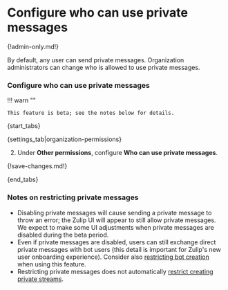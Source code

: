 # Configure who can use private messages

{!admin-only.md!}

By default, any user can send private messages.  Organization
administrators can change who is allowed to use private messages.

### Configure who can use private messages

!!! warn ""

    This feature is beta; see the notes below for details.

{start_tabs}

{settings_tab|organization-permissions}

2. Under **Other permissions**, configure **Who can use private messages**.

{!save-changes.md!}

{end_tabs}

### Notes on restricting private messages

* Disabling private messages will cause sending a private message to
throw an error; the Zulip UI will appear to still allow private
messages.  We expect to make some UI adjustments when private messages
are disabled during the beta period.
* Even if private messages are disabled, users can still exchange
direct private messages with bot users (this detail is important for
Zulip's new user onboarding experience).  Consider also [restricting
bot creation](/help/restrict-bot-creation) when using this feature.
* Restricting private messages does not automatically [restrict creating
  private streams](/help/restrict-permissions-of-new-members).
